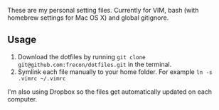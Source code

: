 These are my personal setting files. Currently for VIM, bash (with homebrew settings for Mac OS X) and global gitignore.

## Usage
1. Download the dotfiles by running `git clone git@github.com:frecon/dotfiles.git` in the terminal.
2. Symlink each file manually to your home folder. For example `ln -s .vimrc ~/.vimrc`

I'm also using Dropbox so the files get automatically updated on each computer.
